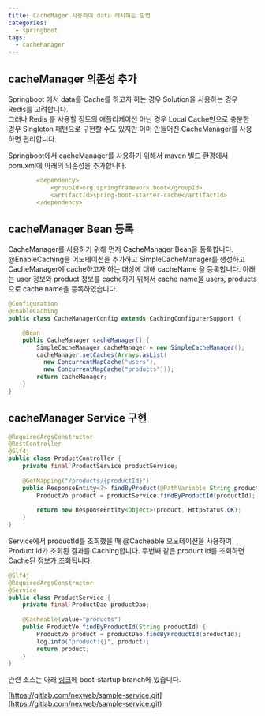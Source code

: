 ```yaml
---
title: CacheMager 사용하여 data 캐시하는 방법
categories:
  - springboot
tags: 
  - cacheManager
---
```


## cacheManager 의존성 추가
Springboot 에서 data를 Cache를 하고자 하는 경우 Solution을 시용하는 경우 Redis를 고려합니다.  
그러나 Redis 를 사용할 정도의 애플리케이션 아닌 경우 Local Cache만으로 충분한 경우 Singleton 패턴으로 구현할 수도 있지만 이미 만들어진 CacheManager를 사용하면 편리합니다.  

Springboot에서 cacheManager를 사용하기 위해서 maven 빌드 환경에서 pom.xml에 아래의 의존성을 추가합니다.  

```yaml
		<dependency>
			<groupId>org.springframework.boot</groupId>
			<artifactId>spring-boot-starter-cache</artifactId>
		</dependency>
```
## cacheManager Bean 등록
CacheManager를 사용하기 위해 먼저 CacheManager Bean을 등록합니다.  
@EnableCaching을 어노테이션을 추가하고 SimpleCacheManager를 생성하고 CacheManager에 cache하고자 하는 대상에 대해 cacheName 을 등록합니다. 아래는 user 정보와 product 정보를 cache하기 위해서 cache name을 users, products으로 cache name을 등록하였습니다.  
```java
@Configuration
@EnableCaching
public class CacheManagerConfig extends CachingConfigurerSupport {

	@Bean
    public CacheManager cacheManager() {
        SimpleCacheManager cacheManager = new SimpleCacheManager();
        cacheManager.setCaches(Arrays.asList(
          new ConcurrentMapCache("users"), 
          new ConcurrentMapCache("products")));
        return cacheManager;
    }
}
```

## cacheManager Service 구현

```java
@RequiredArgsConstructor
@RestController
@Slf4j
public class ProductController {
	private final ProductService productService;
	
	@GetMapping("/products/{productId}")
	public ResponseEntity<?> findByProduct(@PathVariable String productId) {
		ProductVo product = productService.findByProductId(productId);
		
		return new ResponseEntity<Object>(product, HttpStatus.OK);
	}
}
```
Service에서 productId를 조회했을 때 @Cacheable 오노테이션을 사용하여 Product Id가 조회된 결과를 Caching합니다. 두번째 같은 product id를 조회하면 Cache된 정보가 조회됩니다.   

```java
@Slf4j
@RequiredArgsConstructor
@Service
public class ProductService {
	private final ProductDao productDao;
	
	@Cacheable(value="products")
	public ProductVo findByProductId(String productId) {
		ProductVo product = productDao.findByProductId(productId);
		log.info("product:{}", product);
		return product;
	}
}
```

관련 소스는 아래 [링크](https://gitlab.com/nexweb/sample-service.git)에 boot-startup branch에 있습니다.  

[https://gitlab.com/nexweb/sample-service.git](https://gitlab.com/nexweb/sample-service.git)